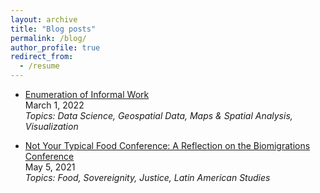 ```yaml
---
layout: archive
title: "Blog posts"
permalink: /blog/
author_profile: true
redirect_from:
  - /resume
---
```


* [Enumeration of Informal Work](https://dlab.berkeley.edu/news/enumeration-informal-work)   
  March 1, 2022    
  *Topics: Data Science, Geospatial Data, Maps & Spatial Analysis, Visualization*
  
* [Not Your Typical Food Conference: A Reflection on the Biomigrations Conference](https://clasberkeley.wpcomstaging.com/2021/05/05/not-your-typical-food-conference-a-reflection-on-the-biomigrations-conference/)   
  May 5, 2021    
  *Topics: Food, Sovereignity, Justice, Latin American Studies*

